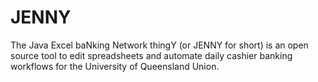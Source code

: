 # JENNY
The Java Excel baNking Network thingY (or JENNY for short) is an open source tool to edit spreadsheets and automate daily cashier banking workflows for the University of Queensland Union.
